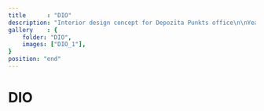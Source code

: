```yaml
---
title      : "DIO"
description: "Interior design concept for Depozīta Punkts office\n\nYear: 2022\nArea: 680m2\nLocation: Riga, Latvia\n\nInterior design: Annija Straume, Anna Miezīte"
gallery    : {
    folder: "DIO",
    images: ["DIO_1"],
}
position: "end"
---
```

# DIO
